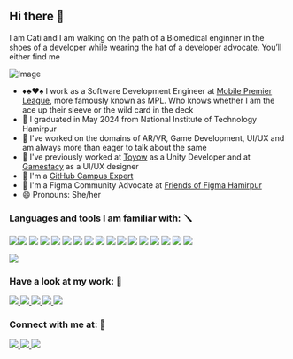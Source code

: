 ## Hi there 👋



I am Cati and I am walking on the path of a Biomedical enginner in the shoes of a developer while wearing the hat of a developer advocate. You’ll either find me 

<!-- fidgeting with prefabs on the Unity 3D game engine to make my little game prototypes functional or zooming in and out on Figma to make a hamburger look pixel perfect. -->
<!-- If not any of this, you’ll find me wearing the crimson _GitHub Campus Expert_ hoodie and talking about my love for gamification of communities in various conferences and hackathons.  -->
![Image](https://github.com/user-attachments/assets/1755ca3c-8e00-4dbe-b3b0-0b2afdd6de0a)
- ♦️♣️❤️♠️ I work as a Software Development Engineer at [Mobile Premier League](https://www.mpl.live/), more famously known as MPL. Who knows whether I am the ace up their sleeve or the wild card in the deck 
- 📜 I graduated in May 2024 from National Institute of Technology Hamirpur
- 🎲 I've worked on the domains of AR/VR, Game Development, UI/UX and am always more than eager to talk about the same
- 🌱 I've previously worked at [Toyow](https://www.toyow.com) as a Unity Developer and at [Gamestacy](https://www.gamestacy.com/) as a UI/UX designer
- 🚩 I'm a [GitHub Campus Expert](https://githubcampus.expert/harshitajain165/)
- 🎨 I'm a Figma Community Advocate at [Friends of Figma Hamirpur](https://friends.figma.com/hamirpur/)
- 😄 Pronouns: She/her

### Languages and tools I am familiar with: 🪛

<img src = "https://img.shields.io/badge/Unity-100000?style=for-the-badge&logo=unity&logoColor=white"><img src = "https://img.shields.io/badge/C%23-239120?style=for-the-badge&logo=c-sharp&logoColor=white">
<img src = "https://img.shields.io/badge/Spark%20AR-FF5C83?style=for-the-badge&logo=Spark AR&logoColor=white">
<img src = "https://img.shields.io/badge/C%2B%2B-00599C?style=for-the-badge&logo=c%2B%2B&logoColor=white">
<img src = "https://img.shields.io/badge/C-00599C?style=for-the-badge&logo=c&logoColor=white">
<img src = "https://img.shields.io/badge/PlayCanvas-E05F2C.svg?style=for-the-badge&logo=PlayCanvas&logoColor=white">
<img src = "https://img.shields.io/badge/Figma-F24E1E?style=for-the-badge&logo=figma&logoColor=white"> 
<img src = "https://img.shields.io/badge/Adobe%20XD-470137?style=for-the-badge&logo=Adobe%20XD&logoColor=#FF61F6">
<img src = "https://img.shields.io/badge/Adobe%20Illustrator-FF9A00?style=for-the-badge&logo=adobe%20illustrator&logoColor=white"> 
<img src = "https://img.shields.io/badge/Adobe%20Photoshop-31A8FF?style=for-the-badge&logo=Adobe%20Photoshop&logoColor=black"> 
<img src = "https://img.shields.io/badge/GitHub-100000?style=for-the-badge&logo=github&logoColor=white">
<img src = "https://img.shields.io/badge/GIT-E44C30?style=for-the-badge&logo=git&logoColor=white">
<img src = "https://img.shields.io/badge/firebase-ffca28?style=for-the-badge&logo=firebase&logoColor=black">
<img src = "https://img.shields.io/badge/LaTeX-47A141?style=for-the-badge&logo=LaTeX&logoColor=white">
<img src = "https://img.shields.io/badge/Tailwind_CSS-38B2AC?style=for-the-badge&logo=tailwind-css&logoColor=white">
<img src = "https://img.shields.io/badge/HTML5-E34F26?style=for-the-badge&logo=html5&logoColor=white">
<img src = "https://img.shields.io/badge/Markdown-000000?style=for-the-badge&logo=markdown&logoColor=white">

<img src="https://github-readme-stats.vercel.app/api/top-langs?username=harshitajain165&layout=compact&theme=radical"/>

### Have a look at my work: 👀

<a href= "https://github.com/harshitajain165"><img src = "https://img.shields.io/badge/GitHub-181717.svg?style=for-the-badge&logo=GitHub&logoColor=white"> </a>
<a href= "https://medium.com/@jainharshita561"><img src = "https://img.shields.io/badge/Medium-12100E?style=for-the-badge&logo=medium&logoColor=white"> </a>
<a href= "https://www.behance.net/harshitajain165"><img src = "https://img.shields.io/badge/Behance-0054F7?style=for-the-badge&logo=behance&logoColor=white"> </a>
<a href= "https://www.notion.so/harshmello/Harshita-s-Portfolio-94d7f92b8ace46c1a3001c7582505622"><img src = "https://img.shields.io/badge/Notion-000000?style=for-the-badge&logo=notion&logoColor=white"> </a>
<a href= "https://harshmello.itch.io/"><img src = "https://img.shields.io/badge/Itch.io-FA5C5C.svg?style=for-the-badge&logo=itchdotio&logoColor=white"> </a>

### Connect with me at: 📩

<a href= "jainharshita561@gmail.com"><img src = "https://img.shields.io/badge/Gmail-EA4335.svg?style=for-the-badge&logo=Gmail&logoColor=white"> </a>
<a href= "https://www.linkedin.com/in/harshitajain16/"><img src = "https://img.shields.io/badge/LinkedIn-0077B5?style=for-the-badge&logo=linkedin&logoColor=white"> </a>
<a href= "https://twitter.com/harshitajain561"><img src = "https://img.shields.io/badge/Twitter-1DA1F2?style=for-the-badge&logo=twitter&logoColor=white"> </a>
